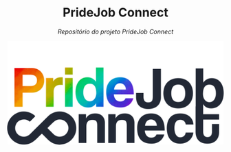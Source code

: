 <h1 align="center">PrideJob Connect</h1>
<p align="center"><i>Repositório do projeto PrideJob Connect</i></p>

![PrideJob](img/logo-pride-job.svg)
